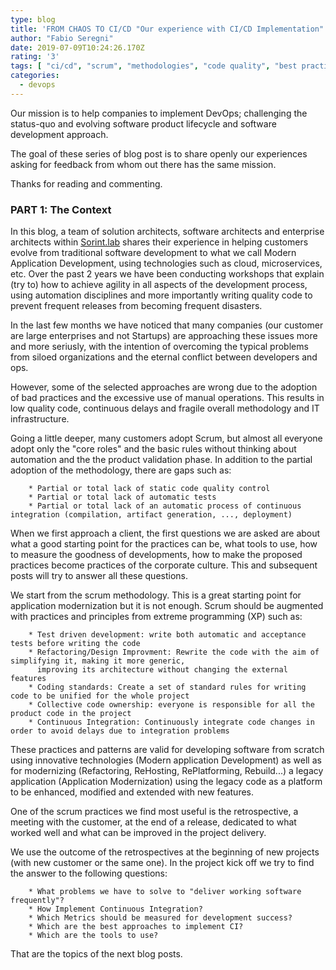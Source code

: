 ```yaml
---
type: blog
title: 'FROM CHAOS TO CI/CD "Our experience with CI/CD Implementation"'
author: "Fabio Seregni"
date: 2019-07-09T10:24:26.170Z
rating: '3'
tags: [ "ci/cd", "scrum", "methodologies", "code quality", "best practices", "automation", "microservices", "devops" ]
categories:
  - devops
---
```


Our mission is to help companies to implement DevOps; challenging the status-quo and evolving software product lifecycle and software development approach.

The goal of these series of blog post is to share openly our experiences asking for feedback from whom out there has the same mission.

Thanks for reading and commenting.

### PART 1: The Context

In this blog, a team of solution architects, software architects and enterprise architects within [Sorint.lab](http://www.sorint.it) shares their experience in helping customers evolve from traditional software development to what we call Modern Application Development, using technologies such as cloud, microservices, etc.
Over the past 2 years we have been conducting workshops that explain (try to) how to achieve agility in all aspects of the development process, using automation disciplines and more importantly writing quality code to prevent frequent releases from becoming frequent disasters.

In the last few months we have noticed that many companies (our customer are large enterprises and not Startups)  are approaching these issues more and more seriusly, with the intention of overcoming the typical problems from  siloed organizations and the eternal conflict between developers and ops.

However, some of the selected approaches are wrong due to the adoption of bad practices and the excessive use of manual operations. This results in low quality code, continuous delays and fragile overall methodology and IT infrastructure.

Going a little deeper, many customers adopt Scrum, but almost all everyone adopt only the "core roles" and the basic rules without thinking about automation and the the product validation phase. 
In addition to the partial adoption of the methodology, there are gaps such as:

		* Partial or total lack of static code quality control
		* Partial or total lack of automatic tests
		* Partial or total lack of an automatic process of continuous integration (compilation, artifact generation, ..., deployment)

When we first approach a client, the first questions we are asked are about what a good starting point for the practices can be, what tools to use, how to measure the goodness of developments, how to make the proposed practices become practices of the corporate culture.
This and subsequent posts will try to answer all these questions.

We start from the scrum methodology. This is a great starting point for application modernization but it is not enough. Scrum should be augmented with practices and principles from extreme programming (XP) such as:

		* Test driven development: write both automatic and acceptance tests before writing the code
		* Refactoring/Design Improvment: Rewrite the code with the aim of simplifying it, making it more generic, 
		  improving its architecture without changing the external features
		* Coding standards: Create a set of standard rules for writing code to be unified for the whole project
		* Collective code ownership: everyone is responsible for all the product code in the project
		* Continuous Integration: Continuously integrate code changes in order to avoid delays due to integration problems
 
These practices and patterns are valid for developing software from scratch using innovative technologies (Modern application Development) as well as for modernizing (Refactoring, ReHosting, RePlatforming, Rebuild...) a legacy application (Application Modernization) using the legacy code as a platform to be enhanced, modified and extended with new features.

One of the scrum practices we find most useful is the retrospective, a meeting with the customer, at the end of a release, dedicated to what worked well and what can be improved in the project delivery.

We use the outcome of the retrospectives at the beginning of new projects (with new customer or the same one). In the project kick off we try to find the answer to the following questions:

		* What problems we have to solve to "deliver working software frequently"?
		* How Implement Continuous Integration?
		* Which Metrics should be measured for development success?
		* Which are the best approaches to implement CI?
		* Which are the tools to use?

That are the topics of the next blog posts.

